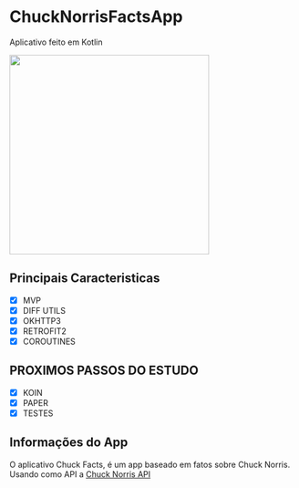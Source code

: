 # ChuckNorrisFactsApp
 Aplicativo feito em Kotlin
 
 <img src="https://github.com/FelipeToniolo/ChuckNorrisFactsApp/blob/develop/chuck-gif.gif?raw=true" width="350">

## Principais Caracteristicas 

* [x] MVP
* [x] DIFF UTILS
* [x] OKHTTP3
* [x] RETROFIT2
* [x] COROUTINES
  
## PROXIMOS PASSOS DO ESTUDO

* [x] KOIN
* [x] PAPER
* [x] TESTES

## Informações do App

O aplicativo Chuck Facts, é um app baseado em fatos sobre Chuck Norris.
Usando como API a [Chuck Norris API](https://api.chucknorris.io/)
